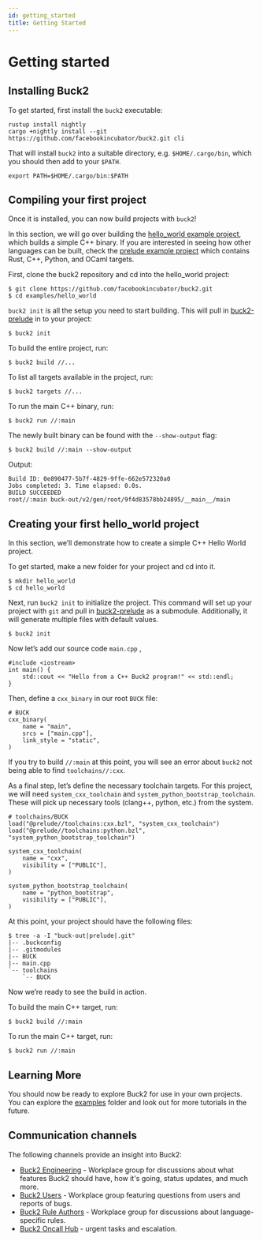 ```yaml
---
id: getting_started
title: Getting Started
---
```


# Getting started

## Installing Buck2

To get started, first install the `buck2` executable:

```
rustup install nightly
cargo +nightly install --git https://github.com/facebookincubator/buck2.git cli
```

That will install `buck2` into a suitable directory, e.g. `$HOME/.cargo/bin`, which you should then add to your `$PATH`.

```
export PATH=$HOME/.cargo/bin:$PATH
```

## Compiling your first project

Once it is installed, you can now build projects with `buck2`!

In this section, we will go over building the [hello_world example project](https://github.com/facebookincubator/buck2/tree/main/examples/hello_world), which builds a simple C++ binary. If you are interested in seeing how other languages can be built, check the [prelude example project](https://github.com/facebookincubator/buck2/tree/main/examples/prelude) which contains Rust, C++, Python, and OCaml targets.

First, clone the buck2 repository and cd into the hello_world project:

```
$ git clone https://github.com/facebookincubator/buck2.git
$ cd examples/hello_world
```

 `buck2 init` is all the setup you need to start building. This will pull in [buck2-prelude](https://github.com/facebookincubator/buck2-prelude) in to your project:

```
$ buck2 init
```

To build the entire project, run:

```
$ buck2 build //...
```

To list all targets available in the project, run:

```
$ buck2 targets //...
```

To run the main C++ binary, run:

```
$ buck2 run //:main
```

The newly built binary can be found with the `--show-output` flag:

```
$ buck2 build //:main --show-output
```

Output:

```
Build ID: 0e890477-5b7f-4829-9ffe-662e572320a0
Jobs completed: 3. Time elapsed: 0.0s.
BUILD SUCCEEDED
root//:main buck-out/v2/gen/root/9f4d83578bb24895/__main__/main
```

## Creating your first hello_world project

In this section, we’ll demonstrate how to create a simple C++ Hello World project.

To get started, make a new folder for your project and cd into it.

```
$ mkdir hello_world
$ cd hello_world
```


Next, run `buck2 init` to initialize the project. This command will set up your project with `git` and pull in [buck2-prelude](https://github.com/facebookincubator/buck2-prelude) as a submodule. Additionally, it will generate multiple files with default values.

```
$ buck2 init
```

Now let’s add our source code `main.cpp` ,

```
#include <iostream>
int main() {
    std::cout << "Hello from a C++ Buck2 program!" << std::endl;
}
```

Then, define a `cxx_binary` in our root `BUCK` file:

```
# BUCK
cxx_binary(
    name = "main",
    srcs = ["main.cpp"],
    link_style = "static",
)
```

If you try to build `//:main` at this point, you will see an error about `buck2` not being able to find `toolchains//:cxx`.

As a final step, let’s define the necessary toolchain targets. For this project, we will need  `system_cxx_toolchain` and `system_python_bootstrap_toolchain`. These will pick up necessary tools (clang++, python, etc.) from the system.

```
# toolchains/BUCK
load("@prelude//toolchains:cxx.bzl", "system_cxx_toolchain")
load("@prelude//toolchains:python.bzl", "system_python_bootstrap_toolchain")

system_cxx_toolchain(
    name = "cxx",
    visibility = ["PUBLIC"],
)

system_python_bootstrap_toolchain(
    name = "python_bootstrap",
    visibility = ["PUBLIC"],
)
```

At this point, your project should have the following files:

```
$ tree -a -I "buck-out|prelude|.git"
|-- .buckconfig
|-- .gitmodules
|-- BUCK
|-- main.cpp
`-- toolchains
    `-- BUCK
```

Now we’re ready to see the build in action.

To build the main C++ target, run:

```
$ buck2 build //:main
```

To run the main C++ target, run:

```
$ buck2 run //:main
```

## Learning More

You should now be ready to explore Buck2 for use in your own projects. You can explore the [examples](https://github.com/facebookincubator/buck2/tree/main/examples) folder and look out for more tutorials in the future.


<FbInternalOnly>

## Communication channels

The following channels provide an insight into Buck2:

* [Buck2 Engineering](https://fb.workplace.com/groups/buck2prototyping) - Workplace group for discussions about what features Buck2 should have, how it's going, status updates, and much more.
* [Buck2 Users](https://fb.workplace.com/groups/buck2users) - Workplace group featuring questions from users and reports of bugs.
* [Buck2 Rule Authors](https://fb.workplace.com/groups/347532827186692) - Workplace group for discussions about language-specific rules.
* [Buck2 Oncall Hub](https://www.internalfb.com/intern/monitor/oncall_profile?oncall=buck2) - urgent tasks and escalation.

</FbInternalOnly>
